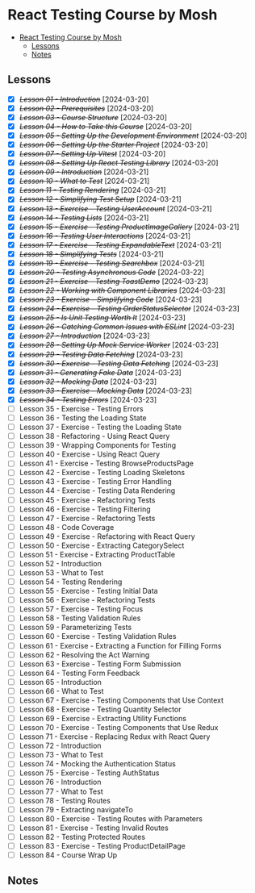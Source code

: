 # React Testing Course by Mosh

- [React Testing Course by Mosh](#react-testing-course-by-mosh)
  - [Lessons](#lessons)
  - [Notes](#notes)

## Lessons

- [x] ~~_Lesson 01 - Introduction_~~ [2024-03-20]
- [x] ~~_Lesson 02 - Prerequisites_~~ [2024-03-20]
- [x] ~~_Lesson 03 - Course Structure_~~ [2024-03-20]
- [x] ~~_Lesson 04 - How to Take this Course_~~ [2024-03-20]
- [x] ~~_Lesson 05 - Setting Up the Development Environment_~~ [2024-03-20]
- [x] ~~_Lesson 06 - Setting Up the Starter Project_~~ [2024-03-20]
- [x] ~~_Lesson 07 - Setting Up Vitest_~~ [2024-03-20]
- [x] ~~_Lesson 08 - Setting Up React Testing Library_~~ [2024-03-20]
- [x] ~~_Lesson 09 - Introduction_~~ [2024-03-21]
- [x] ~~_Lesson 10 - What to Test_~~ [2024-03-21]
- [x] ~~_Lesson 11 - Testing Rendering_~~ [2024-03-21]
- [x] ~~_Lesson 12 - Simplifying Test Setup_~~ [2024-03-21]
- [x] ~~_Lesson 13 - Exercise - Testing UserAccount_~~ [2024-03-21]
- [x] ~~_Lesson 14 - Testing Lists_~~ [2024-03-21]
- [x] ~~_Lesson 15 - Exercise - Testing ProductImageGallery_~~ [2024-03-21]
- [x] ~~_Lesson 16 - Testing User Interactions_~~ [2024-03-21]
- [x] ~~_Lesson 17 - Exercise - Testing ExpandableText_~~ [2024-03-21]
- [x] ~~_Lesson 18 - Simplifying Tests_~~ [2024-03-21]
- [x] ~~_Lesson 19 - Exercise - Testing Searchbox_~~ [2024-03-21]
- [x] ~~_Lesson 20 - Testing Asynchronous Code_~~ [2024-03-22]
- [x] ~~_Lesson 21 - Exercise - Testing ToastDemo_~~ [2024-03-23]
- [x] ~~_Lesson 22 - Working with Component Libraries_~~ [2024-03-23]
- [x] ~~_Lesson 23 - Exercise - Simplifying Code_~~ [2024-03-23]
- [x] ~~_Lesson 24 - Exercise - Testing OrderStatusSelector_~~ [2024-03-23]
- [x] ~~_Lesson 25 - Is Unit Testing Worth It_~~ [2024-03-23]
- [x] ~~_Lesson 26 - Catching Common Issues with ESLint_~~ [2024-03-23]
- [x] ~~_Lesson 27 - Introduction_~~ [2024-03-23]
- [x] ~~_Lesson 28 - Setting Up Mock Service Worker_~~ [2024-03-23]
- [x] ~~_Lesson 29 - Testing Data Fetching_~~ [2024-03-23]
- [x] ~~_Lesson 30 - Exercise - Testing Data Fetching_~~ [2024-03-23]
- [x] ~~_Lesson 31 - Generating Fake Data_~~ [2024-03-23]
- [x] ~~_Lesson 32 - Mocking Data_~~ [2024-03-23]
- [x] ~~_Lesson 33 - Exercise - Mocking Data_~~ [2024-03-23]
- [x] ~~_Lesson 34 - Testing Errors_~~ [2024-03-23]
- [ ] Lesson 35 - Exercise - Testing Errors
- [ ] Lesson 36 - Testing the Loading State
- [ ] Lesson 37 - Exercise - Testing the Loading State
- [ ] Lesson 38 - Refactoring - Using React Query
- [ ] Lesson 39 - Wrapping Components for Testing
- [ ] Lesson 40 - Exercise - Using React Query
- [ ] Lesson 41 - Exercise - Testing BrowseProductsPage
- [ ] Lesson 42 - Exercise - Testing Loading Skeletons
- [ ] Lesson 43 - Exercise - Testing Error Handling
- [ ] Lesson 44 - Exercise - Testing Data Rendering
- [ ] Lesson 45 - Exercise - Refactoring Tests
- [ ] Lesson 46 - Exercise - Testing Filtering
- [ ] Lesson 47 - Exercise - Refactoring Tests
- [ ] Lesson 48 - Code Coverage
- [ ] Lesson 49 - Exercise - Refactoring with React Query
- [ ] Lesson 50 - Exercise - Extracting CategorySelect
- [ ] Lesson 51 - Exercise - Extracting ProductTable
- [ ] Lesson 52 - Introduction
- [ ] Lesson 53 - What to Test
- [ ] Lesson 54 - Testing Rendering
- [ ] Lesson 55 - Exercise - Testing Initial Data
- [ ] Lesson 56 - Exercise - Refactoring Tests
- [ ] Lesson 57 - Exercise - Testing Focus
- [ ] Lesson 58 - Testing Validation Rules
- [ ] Lesson 59 - Parameterizing Tests
- [ ] Lesson 60 - Exercise - Testing Validation Rules
- [ ] Lesson 61 - Exercise - Extracting a Function for Filling Forms
- [ ] Lesson 62 - Resolving the Act Warning
- [ ] Lesson 63 - Exercise - Testing Form Submission
- [ ] Lesson 64 - Testing Form Feedback
- [ ] Lesson 65 - Introduction
- [ ] Lesson 66 - What to Test
- [ ] Lesson 67 - Exercise - Testing Components that Use Context
- [ ] Lesson 68 - Exercise - Testing Quantity Selector
- [ ] Lesson 69 - Exercise - Extracting Utility Functions
- [ ] Lesson 70 - Exercise - Testing Components that Use Redux
- [ ] Lesson 71 - Exercise - Replacing Redux with React Query
- [ ] Lesson 72 - Introduction
- [ ] Lesson 73 - What to Test
- [ ] Lesson 74 - Mocking the Authentication Status
- [ ] Lesson 75 - Exercise - Testing AuthStatus
- [ ] Lesson 76 - Introduction
- [ ] Lesson 77 - What to Test
- [ ] Lesson 78 - Testing Routes
- [ ] Lesson 79 - Extracting navigateTo
- [ ] Lesson 80 - Exercise - Testing Routes with Parameters
- [ ] Lesson 81 - Exercise - Testing Invalid Routes
- [ ] Lesson 82 - Testing Protected Routes
- [ ] Lesson 83 - Exercise - Testing ProductDetailPage
- [ ] Lesson 84 - Course Wrap Up

## Notes
